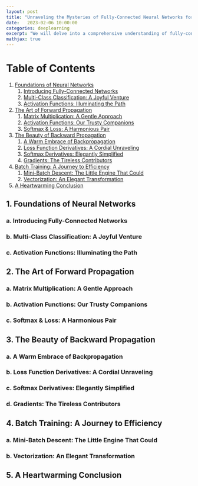 ```yaml
---
layout: post
title: "Unraveling the Mysteries of Fully-Connected Neural Networks for Multi-Class Classification"
date:   2023-02-06 10:00:00
categories: deeplearning
excerpt: "We will delve into a comprehensive understanding of fully-connected neural networks, as every facet of the math behind backpropagation derivatives and batch vectorization is explained, ensuring no stone is left unturned in the exploration of multi-class classification."
mathjax: true
---
```


# Table of Contents
1. [Foundations of Neural Networks](#foundations)
   1. [Introducing Fully-Connected Networks](#introduction)
   2. [Multi-Class Classification: A Joyful Venture](#multiclass)
   3. [Activation Functions: Illuminating the Path](#activation)
2. [The Art of Forward Propagation](#forward)
   1. [Matrix Multiplication: A Gentle Approach](#matrix)
   2. [Activation Functions: Our Trusty Companions](#forward-activation)
   3. [Softmax & Loss: A Harmonious Pair](#softmax)
3. [The Beauty of Backward Propagation](#backward)
   1. [A Warm Embrace of Backpropagation](#backprop-intro)
   2. [Loss Function Derivatives: A Cordial Unraveling](#loss-derivatives)
   3. [Softmax Derivatives: Elegantly Simplified](#softmax-derivatives)
   4. [Gradients: The Tireless Contributors](#gradients)
4. [Batch Training: A Journey to Efficiency](#batch)
   1. [Mini-Batch Descent: The Little Engine That Could](#minibatch)
   2. [Vectorization: An Elegant Transformation](#vectorization)
5. [A Heartwarming Conclusion](#conclusion)

<a name="foundations"></a>
## 1. Foundations of Neural Networks

<a name="introduction"></a>
### a. Introducing Fully-Connected Networks

<a name="multiclass"></a>
### b. Multi-Class Classification: A Joyful Venture

<a name="activation"></a>
### c. Activation Functions: Illuminating the Path

<a name="forward"></a>
## 2. The Art of Forward Propagation

<a name="matrix"></a>
### a. Matrix Multiplication: A Gentle Approach

<a name="forward-activation"></a>
### b. Activation Functions: Our Trusty Companions

<a name="softmax"></a>
### c. Softmax & Loss: A Harmonious Pair

<a name="backward"></a>
## 3. The Beauty of Backward Propagation

<a name="backprop-intro"></a>
### a. A Warm Embrace of Backpropagation

<a name="loss-derivatives"></a>
### b. Loss Function Derivatives: A Cordial Unraveling

<a name="softmax-derivatives"></a>
### c. Softmax Derivatives: Elegantly Simplified

<a name="gradients"></a>
### d. Gradients: The Tireless Contributors

<a name="batch"></a>
## 4. Batch Training: A Journey to Efficiency

<a name="minibatch"></a>
### a. Mini-Batch Descent: The Little Engine That Could

<a name="vectorization"></a>
### b. Vectorization: An Elegant Transformation

<a name="conclusion"></a>
## 5. A Heartwarming Conclusion
